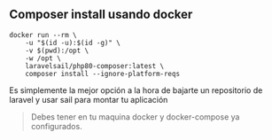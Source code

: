 ##  Composer install usando docker

    docker run --rm \
        -u "$(id -u):$(id -g)" \
        -v $(pwd):/opt \
        -w /opt \
        laravelsail/php80-composer:latest \
        composer install --ignore-platform-reqs

 Es simplemente la mejor opción a la hora de  bajarte un repositorio de
 laravel y usar sail para montar tu aplicación

> Debes tener  en tu maquina docker y docker-compose ya configurados.
